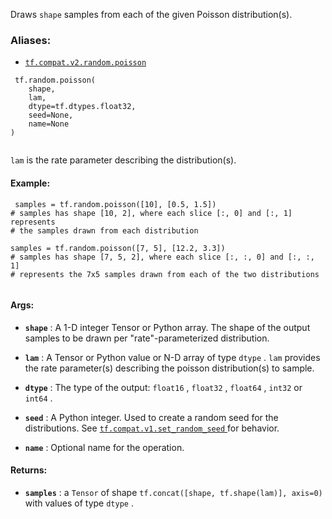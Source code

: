 Draws  `shape`  samples from each of the given Poisson distribution(s).



### Aliases:

- [ `tf.compat.v2.random.poisson` ](/api_docs/python/tf/random/poisson)



```
 tf.random.poisson(
    shape,
    lam,
    dtype=tf.dtypes.float32,
    seed=None,
    name=None
)
 
```

 `lam`  is the rate parameter describing the distribution(s).



#### Example:


```
 samples = tf.random.poisson([10], [0.5, 1.5])
# samples has shape [10, 2], where each slice [:, 0] and [:, 1] represents
# the samples drawn from each distribution

samples = tf.random.poisson([7, 5], [12.2, 3.3])
# samples has shape [7, 5, 2], where each slice [:, :, 0] and [:, :, 1]
# represents the 7x5 samples drawn from each of the two distributions
 
```



#### Args:

- **`shape`** : A 1-D integer Tensor or Python array. The shape of the output samples
to be drawn per "rate"-parameterized distribution.

- **`lam`** : A Tensor or Python value or N-D array of type  `dtype` .
 `lam`  provides the rate parameter(s) describing the poisson
distribution(s) to sample.

- **`dtype`** : The type of the output:  `float16` ,  `float32` ,  `float64` ,  `int32`  or
 `int64` .

- **`seed`** : A Python integer. Used to create a random seed for the distributions.
See
[ `tf.compat.v1.set_random_seed` ](https://tensorflow.google.cn/api_docs/python/tf/compat/v1/set_random_seed)
for behavior.

- **`name`** : Optional name for the operation.



#### Returns:

- **`samples`** : a  `Tensor`  of shape  `tf.concat([shape, tf.shape(lam)], axis=0)` 
with values of type  `dtype` .

